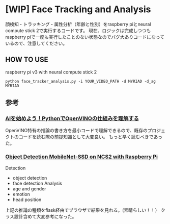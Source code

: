 # [WIP] Face Tracking and Analysis
顔検知・トラッキング・属性分析（年齢と性別）をraspberry piとneural compute stick 2で実行するコードです。
現在、ロジックは完成しつつもraspberry piで一度も実行したことのない状態なのでバグ大ありコードになっているので、注意してください。

## HOW TO USE
raspberry pi v3 with neural compute stick 2
```
python face_tracker_analysis.py -i YOUR_VIDEO_PATH -d MYRIAD -d_ag MYRIAD
```

## 参考
### [AIを始めよう！PythonでOpenVINOの仕組みを理解する](https://qiita.com/ammo0613/items/ff7452f2c7fab36b2efc)
OpenVINO特有の推論の書き方を最小コードで理解できるので、既存のプロジェクトのコードを読む際の前提知識として大変良い。
もっと早く読むべきであった。

### [Object Detection MobileNet-SSD on NCS2 with Raspberry Pi](https://github.com/kodamap/object_detection_demo)
Detection
- object detection
- face detection
Analysis
- age and gender
- emotion
- head position

上記の推論の種類をflask経由でブラウザで結果を見れる。(素晴らしい！！）
クラス設計含めて大変参考になった。

